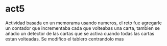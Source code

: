 # act5

Actividad basada en un memorama usando numeros, el reto fue agregarle un contador que incrementaba cada que volteabas una carta, tambien se añadio un detector de las cartas que se activa cuando todas las cartas estan volteadas. Se modifico el tablero centrandolo mas
